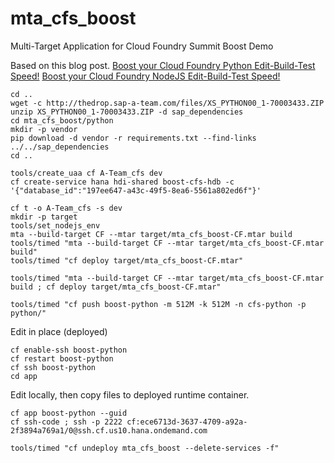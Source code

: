 # mta_cfs_boost
Multi-Target Application for Cloud Foundry Summit Boost Demo

Based on this blog post.
[Boost your Cloud Foundry Python Edit-Build-Test Speed!](https://blogs.sap.com/2018/11/05/boost-your-cloud-foundry-python-edit-build-test-speed/)
[Boost your Cloud Foundry NodeJS Edit-Build-Test Speed!](https://blogs.sap.com/2018/02/20/boost-your-cloudfoundry-nodejs-edit-build-test-speed/)

```
cd ..
wget -c http://thedrop.sap-a-team.com/files/XS_PYTHON00_1-70003433.ZIP
unzip XS_PYTHON00_1-70003433.ZIP -d sap_dependencies
cd mta_cfs_boost/python
mkdir -p vendor
pip download -d vendor -r requirements.txt --find-links ../../sap_dependencies
cd ..
```

```
tools/create_uaa cf A-Team_cfs dev
cf create-service hana hdi-shared boost-cfs-hdb -c '{"database_id":"197ee647-a43c-49f5-8ea6-5561a802ed6f"}'

cf t -o A-Team_cfs -s dev
mkdir -p target
tools/set_nodejs_env
mta --build-target CF --mtar target/mta_cfs_boost-CF.mtar build
tools/timed "mta --build-target CF --mtar target/mta_cfs_boost-CF.mtar build"
tools/timed "cf deploy target/mta_cfs_boost-CF.mtar"

tools/timed "mta --build-target CF --mtar target/mta_cfs_boost-CF.mtar build ; cf deploy target/mta_cfs_boost-CF.mtar"
```

```
tools/timed "cf push boost-python -m 512M -k 512M -n cfs-python -p python/"
```

Edit in place (deployed)
```
cf enable-ssh boost-python
cf restart boost-python
cf ssh boost-python
cd app
```

Edit locally, then copy files to deployed runtime container.
```
cf app boost-python --guid
cf ssh-code ; ssh -p 2222 cf:ece6713d-3637-4709-a92a-2f3894a769a1/0@ssh.cf.us10.hana.ondemand.com
```


```
tools/timed "cf undeploy mta_cfs_boost --delete-services -f"
```
